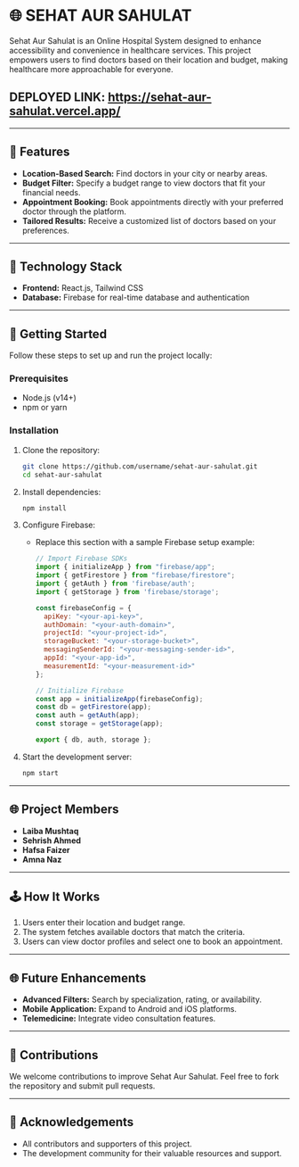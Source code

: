 # 🌐 SEHAT AUR SAHULAT

Sehat Aur Sahulat is an Online Hospital System designed to enhance accessibility and convenience in healthcare services. This project empowers users to find doctors based on their location and budget, making healthcare more approachable for everyone.
## DEPLOYED LINK: https://sehat-aur-sahulat.vercel.app/
---

## 🌄 Features

- **Location-Based Search:** Find doctors in your city or nearby areas.
- **Budget Filter:** Specify a budget range to view doctors that fit your financial needs.
- **Appointment Booking:** Book appointments directly with your preferred doctor through the platform.
- **Tailored Results:** Receive a customized list of doctors based on your preferences.

---

## 🔧 Technology Stack

- **Frontend:** React.js, Tailwind CSS
- **Database:** Firebase for real-time database and authentication

---

## 🔬 Getting Started

Follow these steps to set up and run the project locally:

### Prerequisites

- Node.js (v14+)
- npm or yarn

### Installation

1. Clone the repository:

   ```bash
   git clone https://github.com/username/sehat-aur-sahulat.git
   cd sehat-aur-sahulat
   ```

2. Install dependencies:

   ```bash
   npm install
   ```

3. Configure Firebase:

   - Replace this section with a sample Firebase setup example:
     ```javascript
     // Import Firebase SDKs
     import { initializeApp } from "firebase/app";
     import { getFirestore } from "firebase/firestore";
     import { getAuth } from 'firebase/auth';
     import { getStorage } from 'firebase/storage';

     const firebaseConfig = {
       apiKey: "<your-api-key>",
       authDomain: "<your-auth-domain>",
       projectId: "<your-project-id>",
       storageBucket: "<your-storage-bucket>",
       messagingSenderId: "<your-messaging-sender-id>",
       appId: "<your-app-id>",
       measurementId: "<your-measurement-id>"
     };

     // Initialize Firebase
     const app = initializeApp(firebaseConfig);
     const db = getFirestore(app);
     const auth = getAuth(app);
     const storage = getStorage(app);

     export { db, auth, storage };
     ```

4. Start the development server:

   ```bash
   npm start
   ```

---

## 🌐 Project Members

- **Laiba Mushtaq**
- **Sehrish Ahmed**
- **Hafsa Faizer**
- **Amna Naz**

---

## 🕹️ How It Works

1. Users enter their location and budget range.
2. The system fetches available doctors that match the criteria.
3. Users can view doctor profiles and select one to book an appointment.

---

## 🌐 Future Enhancements

- **Advanced Filters:** Search by specialization, rating, or availability.
- **Mobile Application:** Expand to Android and iOS platforms.
- **Telemedicine:** Integrate video consultation features.

---

## 🔄 Contributions

We welcome contributions to improve Sehat Aur Sahulat. Feel free to fork the repository and submit pull requests.

---

## 📍 Acknowledgements

- All contributors and supporters of this project.
- The development community for their valuable resources and support.

